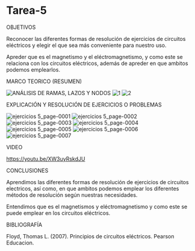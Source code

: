 # Tarea-5

OBJETIVOS

Reconocer las diferentes formas de resolución de ejercicios de circuitos eléctricos y elegir el que sea más conveniente para nuestro uso.

Apreder que es el magnetismo y el eléctromagnetismo, y como este se relaciona con los circuitos eléctricos, además de apreder en que ambitos podemos emplearlos.

MARCO TEORICO (RESUMEN)

![ANÁLISIS DE RAMAS, LAZOS Y NODOS](https://user-images.githubusercontent.com/116812951/209007125-1a6638de-75a4-42e3-9671-7ddd9ef1d7a8.png)
![1](https://user-images.githubusercontent.com/116812951/209220729-2ba00c46-25b0-49c9-91a1-c8d62034bc6e.png)
![2](https://user-images.githubusercontent.com/116812951/209220835-faa06a68-01f2-4012-ae15-3e7309f9a282.png)

EXPLICACIÓN Y RESOLUCIÓN DE EJERCICIOS O PROBLEMAS

![ejercicios 5_page-0001](https://user-images.githubusercontent.com/116812951/209265138-80676296-f99c-4fc1-8405-5b32231f612d.jpg)
![ejercicios 5_page-0002](https://user-images.githubusercontent.com/116812951/209265170-ceab910f-5ffa-47e9-a884-4a5bb8aaadbf.jpg)
![ejercicios 5_page-0003](https://user-images.githubusercontent.com/116812951/209265213-d3aefe8a-8e11-484b-8ac5-b9507892c848.jpg)
![ejercicios 5_page-0004](https://user-images.githubusercontent.com/116812951/209265236-03fe2670-f6b8-472b-83df-4b7120224e7b.jpg)
![ejercicios 5_page-0005](https://user-images.githubusercontent.com/116812951/209265276-7e700c21-fc25-4a98-83cb-744a60f82c56.jpg)
![ejercicios 5_page-0006](https://user-images.githubusercontent.com/116812951/209265318-6373a5e2-9270-4d7e-9986-3fdd3427874a.jpg)
![ejercicios 5_page-0007](https://user-images.githubusercontent.com/116812951/209265356-b946d918-6b04-4f26-b164-f51572748255.jpg)

VIDEO

https://youtu.be/XW3uyRskdJU

CONCLUSIONES

Aprendimos las diferentes formas de resolución de ejercicios de circuitos electricos, así como, en que ambitos podemos emplear los diferentes métodos de resolución según nuestras necesidades.

Entendimos que es el magnetismos y eléctromagnetismo y como este se puede emplear en los circuitos eléctricos.

BIBLIOGRAFÍA

Floyd, Thomas L. (2007). Principios de circuitos eléctricos. Pearson Educacion.
